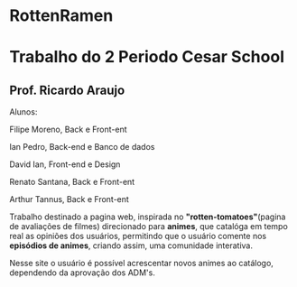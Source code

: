# RottenRamen
Trabalho do 2 Periodo Cesar School
===================================

Prof. Ricardo Araujo
-----------------------------------


Alunos:

Filipe Moreno, Back e Front-ent

Ian Pedro, Back-end e Banco de dados

David Ian, Front-end e Design

Renato Santana, Back e Front-ent

Arthur Tannus, Back e Front-ent

Trabalho destinado a pagina web, inspirada no **"rotten-tomatoes"**(pagina de avaliações de filmes) direcionado para **animes**, que catalóga em tempo real as opiniões dos usuários, permitindo que o usuário comente nos **episódios de animes**, criando assim, uma comunidade interativa.

Nesse site o usuário é possível acrescentar novos animes ao catálogo, dependendo da aprovação dos ADM's.
